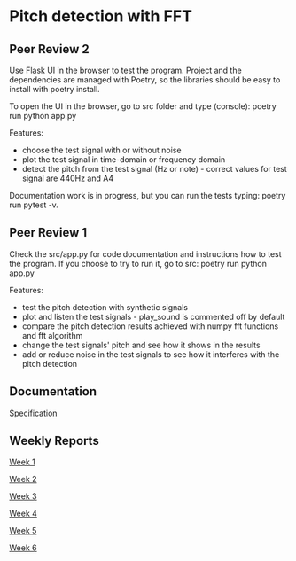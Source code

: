 # Pitch detection with FFT

## Peer Review 2
Use Flask UI in the browser to test the program. Project and the dependencies are managed with Poetry, so the libraries should be easy to install with poetry install.

To open the UI in the browser, go to src folder and type (console): poetry run python app.py

Features:
- choose the test signal with or without noise
- plot the test signal in time-domain or frequency domain
- detect the pitch from the test signal (Hz or note) - correct values for test signal are 440Hz and A4

Documentation work is in progress, but you can run the tests typing: poetry run pytest -v.

## Peer Review 1
Check the src/app.py for code documentation and instructions how to test the program. If you choose to try to run it, go to src: poetry run python app.py

Features:
- test the pitch detection with synthetic signals
- plot and listen the test signals - play_sound is commented off by default
- compare the pitch detection results achieved with numpy fft functions and fft algorithm
- change the test signals' pitch and see how it shows in the results
- add or reduce noise in the test signals to see how it interferes with the pitch detection

## Documentation

[Specification](https://github.com/KooEeVee/signal-processing/blob/main/documentation/specification.md)

## Weekly Reports

[Week 1](https://github.com/KooEeVee/signal-processing/blob/main/documentation/weekly-reports/week1.md)

[Week 2](https://github.com/KooEeVee/signal-processing/blob/main/documentation/weekly-reports/week2.md)

[Week 3](https://github.com/KooEeVee/signal-processing/blob/main/documentation/weekly-reports/week3.md)

[Week 4](https://github.com/KooEeVee/signal-processing/blob/main/documentation/weekly-reports/week4.md)

[Week 5](https://github.com/KooEeVee/signal-processing/blob/main/documentation/weekly-reports/week5.md)

[Week 6](https://github.com/KooEeVee/signal-processing/blob/main/documentation/weekly-reports/week6.md)
